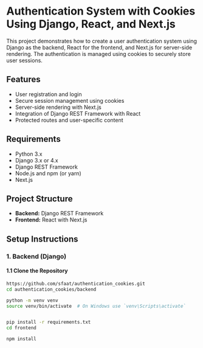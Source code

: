 # Authentication System with Cookies Using Django, React, and Next.js

This project demonstrates how to create a user authentication system using Django as the backend, React for the frontend, and Next.js for server-side rendering. The authentication is managed using cookies to securely store user sessions.

## Features

- User registration and login
- Secure session management using cookies
- Server-side rendering with Next.js
- Integration of Django REST Framework with React
- Protected routes and user-specific content

## Requirements

- Python 3.x
- Django 3.x or 4.x
- Django REST Framework
- Node.js and npm (or yarn)
- Next.js

## Project Structure

- **Backend:** Django REST Framework
- **Frontend:** React with Next.js

## Setup Instructions

### 1. Backend (Django)

#### 1.1 Clone the Repository

```bash
https://github.com/sfaat/authentication_cookies.git
cd authentication_cookies/backend

python -m venv venv
source venv/bin/activate  # On Windows use `venv\Scripts\activate`


pip install -r requirements.txt
cd frontend

npm install  
